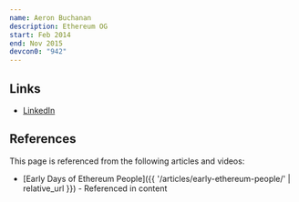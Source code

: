```yaml
---
name: Aeron Buchanan
description: Ethereum OG
start: Feb 2014
end: Nov 2015
devcon0: "942"
---
```


## Links
- [LinkedIn](https://www.linkedin.com/in/ambuchanan/)

## References

This page is referenced from the following articles and videos:

- [Early Days of Ethereum People]({{ '/articles/early-ethereum-people/' | relative_url }}) - Referenced in content
